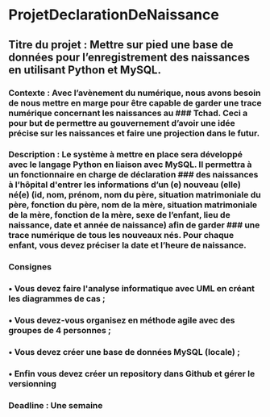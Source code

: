 # ProjetDeclarationDeNaissance



## Titre du projet : Mettre sur pied une base de données pour l’enregistrement des naissances en utilisant Python et MySQL.
### Contexte : Avec l’avènement du numérique, nous avons besoin de nous mettre en marge pour être capable de garder une trace numérique concernant les naissances au ### Tchad. Ceci a pour but de permettre au gouvernement d’avoir une idée précise sur les naissances et faire une projection dans le futur.
### Description : Le système à mettre en place sera développé avec le langage Python en liaison avec MySQL. Il permettra à un fonctionnaire en charge de déclaration ### des naissances à l’hôpital d'entrer les informations d’un (e) nouveau (elle) né(e)  (id, nom, prénom, nom du père, situation matrimoniale du père, fonction du  père, nom de la mère, situation matrimoniale de la mère, fonction de la mère, sexe de l’enfant, lieu de naissance, date et année de naissance) afin de garder ### une trace numérique de tous les nouveaux nés. Pour chaque enfant, vous devez préciser la date et l’heure de naissance.
### Consignes
###   • Vous devez faire l'analyse informatique avec UML en créant les diagrammes de cas ;
###   • Vous devez-vous organisez en méthode agile avec des groupes de 4 personnes ;
###   • Vous devez créer une base de données MySQL (locale) ;
###   • Enfin vous devez créer un repository dans Github et gérer le versionning
### Deadline : Une semaine
